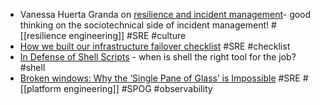 - Vanessa Huerta Granda on [resilience and incident management](https://www.infoq.com/podcasts/incident-management-resilience/)- good thinking on the sociotechnical side of incident management! #[[resilience engineering]] #SRE #culture
- [How we built our infrastructure failover checklist](https://medium.com/doctolib/how-we-built-our-infrastructure-fail-over-checklist-5b31d4623136) #SRE #checklist
- [In Defense of Shell Scripts](https://certomodo.substack.com/p/in-defense-of-shell-scripts) - when is shell the right tool for the job? #shell
- [Broken windows: Why the ‘Single Pane of Glass’ is Impossible](https://www.checklyhq.com/blog/broken-windows-why-the-single-pane-of-glass-is-imp/) #SRE #[[platform engineering]] #SPOG #observability